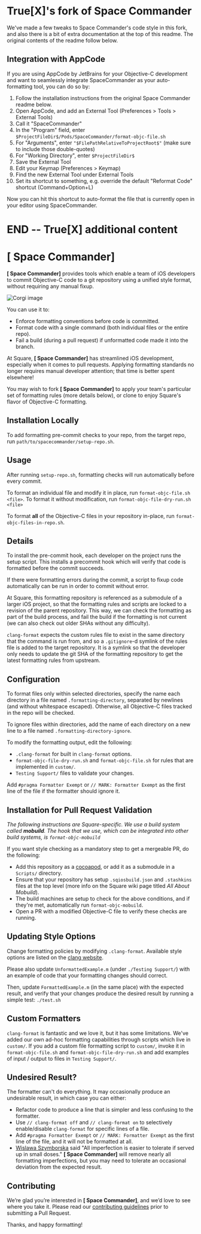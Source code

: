 # True[X]'s fork of Space Commander
We've made a few tweaks to Space Commander's code style in this fork, and also there is a bit of extra documentation at the top of this readme. The original contents of the readme follow below.

## Integration with AppCode
If you are using AppCode by JetBrains for your Objective-C development and want to seamlessly integrate SpaceCommander as your auto-formatting tool, you can do so by:

1. Follow the installation instructions from the original Space Commander readme below.
1. Open AppCode, and add an External Tool (Preferences > Tools > External Tools)
1. Call it "SpaceCommander"
1. In the "Program" field, enter `$ProjectFileDir$/Pods/SpaceCommander/format-objc-file.sh`
1. For "Arguments", enter `"$FilePathRelativeToProjectRoot$"` (make sure to include those double-quotes)
1. For "Working Directory", enter `$ProjectFileDir$`
1. Save the External Tool
1. Edit your Keymap (Preferences > Keymap)
1. Find the new External Tool under External Tools
1. Set its shortcut to something, e.g. override the default "Reformat Code" shortcut (Command+Option+L)

Now you can hit this shortcut to auto-format the file that is currently open in your editor using SpaceCommander.

# END -- True[X] additional content

# [ Space Commander]

**[ Space Commander]** provides tools which enable a team of iOS developers to commit Objective-C code to a git repository using a unified style format, without requiring any manual fixup.

![Corgi image](banner.jpg)

You can use it to:

* Enforce formatting conventions before code is committed.
* Format code with a single command (both individual files or the entire repo).
* Fail a build (during a pull request) if unformatted code made it into the branch.

At Square, **[ Space Commander]** has streamlined iOS development, especially when it comes to pull requests. Applying formatting standards no longer requires manual developer attention; that time is better spent elsewhere!

You may wish to fork **[ Space Commander]** to apply your team's particular set of formatting rules (more details below), or clone to enjoy Square's flavor of Objective-C formatting.

Installation Locally
-------------

To add formatting pre-commit checks to your repo, from the target repo, run `path/to/spacecommander/setup-repo.sh`.

Usage
-------------

After running `setup-repo.sh`, formatting checks will run automatically before every commit.

To format an individual file and modify it in place, run `format-objc-file.sh <file>`. To format it without modification, run `format-objc-file-dry-run.sh <file>`

To format **all** of the Objective-C files in your repository in-place, run `format-objc-files-in-repo.sh`.

Details
-------------

To install the pre-commit hook, each developer on the project runs the setup script. This installs a precommit hook which will verify that code is formatted before the commit succeeds. 

If there were formatting errors during the commit, a script to fixup code automatically can be run in order to commit without error.

At Square, this formatting repository is referenced as a submodule of a larger iOS project, so that the formatting rules and scripts are locked to a revision of the parent repository.
This way, we can check the formatting as part of the build process, and fail the build if the formatting is not current (we can also check out older SHAs without any difficulty).

`clang-format` expects the custom rules file to exist in the same directory that the command is run from, and so a `.gitignore`-d symlink of the rules file is added to the target repository. It is a symlink so that the developer only needs to update the git SHA of the formatting repository to get the latest formatting rules from upstream.

Configuration
-------------

To format files only within selected directories, specify the name each directory in a file named `.formatting-directory`, separated by newlines (and without whitespace escaped). Otherwise, all Objective-C files tracked in the repo will be checked.

To ignore files within directories, add the name of each directory on a new line to a file named `.formatting-directory-ignore`.

To modify the formatting output, edit the following:

* `.clang-format` for built in `clang-format` options.
* `format-objc-file-dry-run.sh` and `format-objc-file.sh` for rules that are implemented in `custom/`.
* `Testing Support/` files to validate your changes.

Add `#pragma Formatter Exempt` or `// MARK: Formatter Exempt` as the first line of the file if the formatter should ignore it.

Installation for Pull Request Validation
-------------

*The following instructions are Square-specific. We use a build system called **mobuild**. The hook that we use, which can be integrated into other build systems, is `format-objc-mobuild`*

If you want style checking as a mandatory step to get a mergeable PR, do the following:

* Add this repository as a [cocoapod](https://guides.cocoapods.org/using/getting-started.html), or add it as a submodule in a `Scripts/` directory.
* Ensure that your repository has setup `.sqiosbuild.json` and `.stashkins` files at the top level (more info on the Square wiki page titled *All About Mobuild*).
* The build machines are setup to check for the above conditions, and if they're met, automatically run `format-objc-mobuild`.
* Open a PR with a modified Objective-C file to verify these checks are running.

Updating Style Options
-------------

Change formatting policies by modifying `.clang-format`. Available style options are listed on the [clang website](http://clang.llvm.org/docs/ClangFormatStyleOptions.html).

Please also update `UnformattedExample.m` (under `./Testing Support/`) with an example of code that your formatting changes should correct.

Then, update `FormattedExample.m` (in the same place) with the expected result, and verify that your changes produce the desired result by running a simple test:
`./test.sh`

Custom Formatters
-------------

`clang-format` is fantastic and we love it, but it has some limitations. We've added our own ad-hoc formatting capabilities through scripts which live in `custom/`. If you add a custom file formatting script to `custom/`, invoke it in `format-objc-file.sh` and `format-objc-file-dry-run.sh` and add examples of input / output to files in `Testing Support/`.

Undesired Result?
-------------

The formatter can't do everything. It may occasionally produce an undesirable result, in which case you can either:

* Refactor code to produce a line that is simpler and less confusing to the formatter.
* Use `// clang-format off` and `// clang-format on` to selectively enable/disable `clang-format` for specific lines of a file.
* Add `#pragma Formatter Exempt` or `// MARK: Formatter Exempt` as the first line of the file, and it will not be formatted at all.
* [Wislawa Szymborska](http://en.wikipedia.org/wiki/Wis%C5%82awa_Szymborska) said "All imperfection is easier to tolerate if served up in small doses." **[ Space Commander]** will remove nearly all formatting imperfections, but you may need to tolerate an occasional deviation from the expected result.

Contributing
-------------

We’re glad you’re interested in **[ Space Commander]**, and we’d love to see where you take it. Please read our [contributing guidelines](Contributing.md) prior to submitting a Pull Request.

Thanks, and happy formatting!
